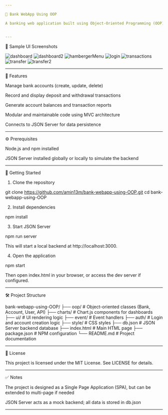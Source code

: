 ```yaml
---

🏦 Bank WebApp Using OOP

A banking web application built using Object-Oriented Programming (OOP) principles and MVC architecture, designed to manage accounts, transactions, and financial reports. This project uses JSON Server to simulate a backend database.


---
```


📸 Sample UI Screenshots

![dashboard](https://github.com/user-attachments/assets/31a024cc-63ab-4a68-a48f-998edc12b6c6)
![dashboard2](https://github.com/user-attachments/assets/b2f385ac-5e9b-49b1-af7b-0200f33f717a)
![hambergerMenu](https://github.com/user-attachments/assets/66ba2886-230d-4887-9533-28d6c9ad7032)
![login](https://github.com/user-attachments/assets/883f7ccd-a399-4fc9-a178-beaeea1c19cf)
![transactions](https://github.com/user-attachments/assets/898acb79-8157-469e-992e-da0c7a581dfc)
![transfer](https://github.com/user-attachments/assets/d20b0efd-f716-435c-967e-c92493860c27)
![transfer2](https://github.com/user-attachments/assets/e4f6d68d-81f3-4858-ad23-12966baa4c9a)


---

📌 Features

Manage bank accounts (create, update, delete)

Record and display deposit and withdrawal transactions

Generate account balances and transaction reports

Modular and maintainable code using MVC architecture

Connects to JSON Server for data persistence



---

⚙️ Prerequisites

Node.js and npm installed

JSON Server installed globally or locally to simulate the backend



---

🚀 Getting Started

1. Clone the repository



git clone https://github.com/amin13m/bank-webapp-using-OOP.git
cd bank-webapp-using-OOP

2. Install dependencies



npm install

3. Start JSON Server



npm run server

This will start a local backend at http://localhost:3000.

4. Open the application



npm start

Then open index.html in your browser, or access the dev server if configured.


---

🛠️ Project Structure

bank-webapp-using-OOP/
├── oop/              # Object-oriented classes (Bank, Account, User, API)
├── charts/           # Chart.js components for dashboards
├── ui/               # UI rendering logic
├── event/            # Event handlers
├── auth/             # Login and account creation logic
├── style/            # CSS styles
├── db.json           # JSON Server backend database
├── index.html        # Main HTML page
├── package.json      # NPM configuration
└── README.md         # Project documentation


---

📄 License

This project is licensed under the MIT License. See LICENSE for details.


---

✅ Notes

The project is designed as a Single Page Application (SPA), but can be extended to multi-page if needed

JSON Server acts as a mock backend; all data is stored in db.json


---
